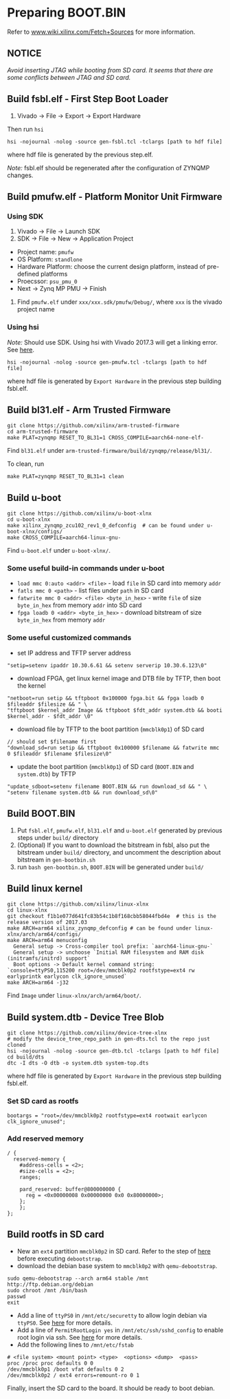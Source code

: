 
# Preparing BOOT.BIN

Refer to www.wiki.xilinx.com/Fetch+Sources for more information.

## NOTICE

*Avoid inserting JTAG while booting from SD card. It seems that there are some conflicts between JTAG and SD card.*

## Build fsbl.elf - First Step Boot Loader

1. Vivado -> File -> Export -> Export Hardware

Then run `hsi`
```
hsi -nojournal -nolog -source gen-fsbl.tcl -tclargs [path to hdf file]
```
where hdf file is generated by the previous step.elf.

*Note:* fsbl.elf should be regenerated after the configuration of ZYNQMP changes.

## Build pmufw.elf - Platform Monitor Unit Firmware

### Using SDK

1. Vivado -> File -> Launch SDK
1. SDK -> File -> New -> Application Project
  * Project name: `pmufw`
  * OS Platform: `standlone`
  * Hardware Platform: choose the current design platform, instead of pre-defined platforms
  * Proecssor: `psu_pmu_0`
  * Next -> Zynq MP PMU -> Finish
1. Find `pmufw.elf` under `xxx/xxx.sdk/pmufw/Debug/`, where `xxx` is the vivado project name

### Using hsi

*Note:* Should use SDK. Using hsi with Vivado 2017.3 will get a linking error. See [here](https://forums.xilinx.com/t5/Embedded-Processor-System-Design/2017-3-PMUFW-compilation-failure-on-zynqmp-UltraScale-RAM/td-p/802155).

```
hsi -nojournal -nolog -source gen-pmufw.tcl -tclargs [path to hdf file]
```
where hdf file is generated by `Export Hardware` in the previous step building fsbl.elf.

## Build bl31.elf - Arm Trusted Firmware

```
git clone https://github.com/xilinx/arm-trusted-firmware
cd arm-trusted-firmware
make PLAT=zynqmp RESET_TO_BL31=1 CROSS_COMPILE=aarch64-none-elf-
```
Find `bl31.elf` under `arm-trusted-firmware/build/zynqmp/release/bl31/`.

To clean, run
```
make PLAT=zynqmp RESET_TO_BL31=1 clean
```

## Build u-boot

```
git clone https://github.com/xilinx/u-boot-xlnx
cd u-boot-xlnx
make xilinx_zynqmp_zcu102_rev1_0_defconfig  # can be found under u-boot-xlnx/configs/
make CROSS_COMPILE=aarch64-linux-gnu-
```
Find `u-boot.elf` under `u-boot-xlnx/`.

### Some useful build-in commands under u-boot

* `load mmc 0:auto <addr> <file>` - load `file` in SD card into memory `addr`
* `fatls mmc 0 <path>` - list files under `path` in SD card
* `fatwrite mmc 0 <addr> <file> <byte_in_hex>` - write `file` of size `byte_in_hex` from memory `addr` into SD card
* `fpga loadb 0 <addr> <byte_in_hex>` - download bitstream of size `byte_in_hex` from memory `addr`

### Some useful customized commands

* set IP address and TFTP server address
```
"setip=setenv ipaddr 10.30.6.61 && setenv serverip 10.30.6.123\0"
```

* download FPGA, get linux kernel image and DTB file by TFTP, then boot the kernel
```
"netboot=run setip && tftpboot 0x100000 fpga.bit && fpga loadb 0 $fileaddr $filesize && " \
"tftpboot $kernel_addr Image && tftpboot $fdt_addr system.dtb && booti $kernel_addr - $fdt_addr \0"
```

* download file by TFTP to the boot partition (`mmcblk0p1`) of SD card
```
// should set $filename first
"download_sd=run setip && tftpboot 0x100000 $filename && fatwrite mmc 0 $fileaddr $filename $filesize\0"
```

* update the boot partition (`mmcblk0p1`) of SD card (`BOOT.BIN` and `system.dtb`) by TFTP
```
"update_sdboot=setenv filename BOOT.BIN && run download_sd && " \
"setenv filename system.dtb && run download_sd\0"
```

## Build BOOT.BIN

1. Put `fsbl.elf`, `pmufw.elf`, `bl31.elf` and `u-boot.elf` generated by previous steps under `build/` directory
1. (Optional) If you want to download the bitstream in fsbl, also put the bitstream under `build/` directory, and uncomment the description about bitstream in `gen-bootbin.sh`
1. run `bash gen-bootbin.sh`, `BOOT.BIN` will be generated under `build/`

## Build linux kernel

```
git clone https://github.com/xilinx/linux-xlnx
cd linux-xlnx
git checkout f1b1e077d641fc83b54c1b8f168cbb58044fbd4e  # this is the release version of 2017.03
make ARCH=arm64 xilinx_zynqmp_defconfig # can be found under linux-xlnx/arch/arm64/configs/
make ARCH=arm64 menuconfig
  General setup -> Cross-compiler tool prefix: `aarch64-linux-gnu-`
  General setup -> unchoose `Initial RAM filesystem and RAM disk (initramfs/initrd) support`
  Boot options -> Default kernel command string: `console=ttyPS0,115200 root=/dev/mmcblk0p2 rootfstype=ext4 rw earlyprintk earlycon clk_ignore_unused`
make ARCH=arm64 -j32
```
Find `Image` under `linux-xlnx/arch/arm64/boot/`.

## Build system.dtb - Device Tree Blob

```
git clone https://github.com/xilinx/device-tree-xlnx
# modify the device_tree_repo_path in gen-dts.tcl to the repo just cloned
hsi -nojournal -nolog -source gen-dtb.tcl -tclargs [path to hdf file]
cd build/dts
dtc -I dts -O dtb -o system.dtb system-top.dts
```
where hdf file is generated by `Export Hardware` in the previous step building fsbl.elf.

### Set SD card as rootfs

```
bootargs = "root=/dev/mmcblk0p2 rootfstype=ext4 rootwait earlycon clk_ignore_unused";
```

### Add reserved memory

```
/ {
  reserved-memory {
    #address-cells = <2>;
    #size-cells = <2>;
    ranges;

    pard_reserved: buffer@800000000 {
      reg = <0x00000008 0x00000000 0x0 0x80000000>;
    };
	};
};
```

## Build rootfs in SD card

* New an `ext4` partition `mmcblk0p2` in SD card. Refer to the step of [here](https://wiki.debian.org/InstallingDebianOn/Xilinx/ZC702/wheezy#SD_Card_root) before executing `debootstrap`.
* download the debian base system to `mmcblk0p2` with `qemu-debootstrap`.
```
sudo qemu-debootstrap --arch arm64 stable /mnt http://ftp.debian.org/debian
sudo chroot /mnt /bin/bash
passwd
exit
```
* Add a line of `ttyPS0` in `/mnt/etc/securetty` to allow login debian via `ttyPS0`. See [here](http://www.linuxquestions.org/questions/linux-newbie-8/login-incorrect-error-after-boot-no-password-prompted-881131/) for more details.
* Add a line of `PermitRootLogin yes` in `/mnt/etc/ssh/sshd_config` to enable root login via ssh. See [here](https://linuxconfig.org/enable-ssh-root-login-on-debian-linux-server) for more details.
* Add the following lines to `/mnt/etc/fstab`
```
# <file system> <mount point> <type>  <options> <dump>  <pass>
proc /proc proc defaults 0 0
/dev/mmcblk0p1 /boot vfat defaults 0 2
/dev/mmcblk0p2 / ext4 errors=remount-ro 0 1
```

Finally, insert the SD card to the board. It should be ready to boot debian.
